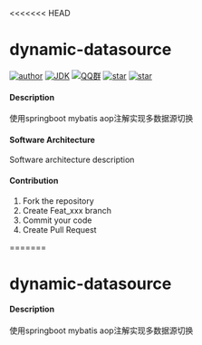 <<<<<<< HEAD
# dynamic-datasource
[![author](https://img.shields.io/badge/author-walker-blue.svg)](https://wuxf.cn)
[![JDK](https://img.shields.io/badge/JDK-1.8-orange.svg)](https://github.com/Liu777/dynamic-datasource)
[![QQ群](https://img.shields.io/badge/chat-walkerQQ%E7%BE%A4-yellow.svg)](https://jq.qq.com/?_wv=1027&k=5mjexzD)
<a href="https://github.com/Liu777/dynamic-datasource"><img alt="star" src="https://img.shields.io/github/stars/Liu777/dynamic-datasource.svg?label=Stars&style=social"/></a>
[![star](https://gitee.com/Hacker-walker/dynamic-datasource/badge/star.svg?theme=dark)](https://gitee.com/Hacker-walker/dynamic-datasource/stargazers)

#### Description
使用springboot  mybatis  aop注解实现多数据源切换

#### Software Architecture
Software architecture description

#### Contribution

1. Fork the repository
2. Create Feat_xxx branch
3. Commit your code
4. Create Pull Request


=======
# dynamic-datasource

#### Description
使用springboot  mybatis  aop注解实现多数据源切换




